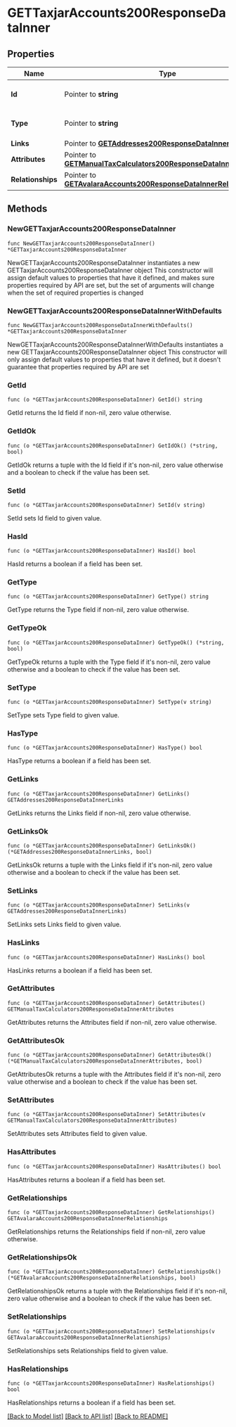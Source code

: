 # GETTaxjarAccounts200ResponseDataInner

## Properties

Name | Type | Description | Notes
------------ | ------------- | ------------- | -------------
**Id** | Pointer to **string** | The resource&#39;s id | [optional] 
**Type** | Pointer to **string** | The resource&#39;s type | [optional] [default to "taxjar_accounts"]
**Links** | Pointer to [**GETAddresses200ResponseDataInnerLinks**](GETAddresses200ResponseDataInnerLinks.md) |  | [optional] 
**Attributes** | Pointer to [**GETManualTaxCalculators200ResponseDataInnerAttributes**](GETManualTaxCalculators200ResponseDataInnerAttributes.md) |  | [optional] 
**Relationships** | Pointer to [**GETAvalaraAccounts200ResponseDataInnerRelationships**](GETAvalaraAccounts200ResponseDataInnerRelationships.md) |  | [optional] 

## Methods

### NewGETTaxjarAccounts200ResponseDataInner

`func NewGETTaxjarAccounts200ResponseDataInner() *GETTaxjarAccounts200ResponseDataInner`

NewGETTaxjarAccounts200ResponseDataInner instantiates a new GETTaxjarAccounts200ResponseDataInner object
This constructor will assign default values to properties that have it defined,
and makes sure properties required by API are set, but the set of arguments
will change when the set of required properties is changed

### NewGETTaxjarAccounts200ResponseDataInnerWithDefaults

`func NewGETTaxjarAccounts200ResponseDataInnerWithDefaults() *GETTaxjarAccounts200ResponseDataInner`

NewGETTaxjarAccounts200ResponseDataInnerWithDefaults instantiates a new GETTaxjarAccounts200ResponseDataInner object
This constructor will only assign default values to properties that have it defined,
but it doesn't guarantee that properties required by API are set

### GetId

`func (o *GETTaxjarAccounts200ResponseDataInner) GetId() string`

GetId returns the Id field if non-nil, zero value otherwise.

### GetIdOk

`func (o *GETTaxjarAccounts200ResponseDataInner) GetIdOk() (*string, bool)`

GetIdOk returns a tuple with the Id field if it's non-nil, zero value otherwise
and a boolean to check if the value has been set.

### SetId

`func (o *GETTaxjarAccounts200ResponseDataInner) SetId(v string)`

SetId sets Id field to given value.

### HasId

`func (o *GETTaxjarAccounts200ResponseDataInner) HasId() bool`

HasId returns a boolean if a field has been set.

### GetType

`func (o *GETTaxjarAccounts200ResponseDataInner) GetType() string`

GetType returns the Type field if non-nil, zero value otherwise.

### GetTypeOk

`func (o *GETTaxjarAccounts200ResponseDataInner) GetTypeOk() (*string, bool)`

GetTypeOk returns a tuple with the Type field if it's non-nil, zero value otherwise
and a boolean to check if the value has been set.

### SetType

`func (o *GETTaxjarAccounts200ResponseDataInner) SetType(v string)`

SetType sets Type field to given value.

### HasType

`func (o *GETTaxjarAccounts200ResponseDataInner) HasType() bool`

HasType returns a boolean if a field has been set.

### GetLinks

`func (o *GETTaxjarAccounts200ResponseDataInner) GetLinks() GETAddresses200ResponseDataInnerLinks`

GetLinks returns the Links field if non-nil, zero value otherwise.

### GetLinksOk

`func (o *GETTaxjarAccounts200ResponseDataInner) GetLinksOk() (*GETAddresses200ResponseDataInnerLinks, bool)`

GetLinksOk returns a tuple with the Links field if it's non-nil, zero value otherwise
and a boolean to check if the value has been set.

### SetLinks

`func (o *GETTaxjarAccounts200ResponseDataInner) SetLinks(v GETAddresses200ResponseDataInnerLinks)`

SetLinks sets Links field to given value.

### HasLinks

`func (o *GETTaxjarAccounts200ResponseDataInner) HasLinks() bool`

HasLinks returns a boolean if a field has been set.

### GetAttributes

`func (o *GETTaxjarAccounts200ResponseDataInner) GetAttributes() GETManualTaxCalculators200ResponseDataInnerAttributes`

GetAttributes returns the Attributes field if non-nil, zero value otherwise.

### GetAttributesOk

`func (o *GETTaxjarAccounts200ResponseDataInner) GetAttributesOk() (*GETManualTaxCalculators200ResponseDataInnerAttributes, bool)`

GetAttributesOk returns a tuple with the Attributes field if it's non-nil, zero value otherwise
and a boolean to check if the value has been set.

### SetAttributes

`func (o *GETTaxjarAccounts200ResponseDataInner) SetAttributes(v GETManualTaxCalculators200ResponseDataInnerAttributes)`

SetAttributes sets Attributes field to given value.

### HasAttributes

`func (o *GETTaxjarAccounts200ResponseDataInner) HasAttributes() bool`

HasAttributes returns a boolean if a field has been set.

### GetRelationships

`func (o *GETTaxjarAccounts200ResponseDataInner) GetRelationships() GETAvalaraAccounts200ResponseDataInnerRelationships`

GetRelationships returns the Relationships field if non-nil, zero value otherwise.

### GetRelationshipsOk

`func (o *GETTaxjarAccounts200ResponseDataInner) GetRelationshipsOk() (*GETAvalaraAccounts200ResponseDataInnerRelationships, bool)`

GetRelationshipsOk returns a tuple with the Relationships field if it's non-nil, zero value otherwise
and a boolean to check if the value has been set.

### SetRelationships

`func (o *GETTaxjarAccounts200ResponseDataInner) SetRelationships(v GETAvalaraAccounts200ResponseDataInnerRelationships)`

SetRelationships sets Relationships field to given value.

### HasRelationships

`func (o *GETTaxjarAccounts200ResponseDataInner) HasRelationships() bool`

HasRelationships returns a boolean if a field has been set.


[[Back to Model list]](../README.md#documentation-for-models) [[Back to API list]](../README.md#documentation-for-api-endpoints) [[Back to README]](../README.md)


